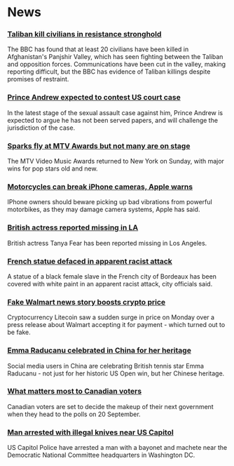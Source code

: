 # News
### [Taliban kill civilians in resistance stronghold](https://www.bbc.com/news/world-asia-58545892)
The BBC has found that at least 20 civilians have been killed in Afghanistan's Panjshir Valley, which has seen fighting between the Taliban and opposition forces. Communications have been cut in the valley, making reporting difficult, but the BBC has evidence of Taliban killings despite promises of restraint.
### [Prince Andrew expected to contest US court case](https://www.bbc.com/news/uk-58550197)
In the latest stage of the sexual assault case against him, Prince Andrew is expected to argue he has not been served papers, and will challenge the jurisdiction of the case.
### [Sparks fly at MTV Awards but not many are on stage](https://www.bbc.com/news/entertainment-arts-58543114)
The MTV Video Music Awards returned to New York on Sunday, with major wins for pop stars old and new.
### [Motorcycles can break iPhone cameras, Apple warns](https://www.bbc.com/news/technology-58507764)
IPhone owners should beware picking up bad vibrations from powerful motorbikes, as they may damage camera systems, Apple has said.
### [British actress reported missing in LA](https://www.bbc.com/news/entertainment-arts-58543496)
British actress Tanya Fear has been reported missing in Los Angeles.
### [French statue defaced in apparent racist attack](https://www.bbc.com/news/world-europe-58549730)
A statue of a black female slave in the French city of Bordeaux has been covered with white paint in an apparent racist attack, city officials said.
### [Fake Walmart news story boosts crypto price](https://www.bbc.com/news/technology-58545944)
Cryptocurrency Litecoin saw a sudden surge in price on Monday over a press release about Walmart accepting it for payment - which turned out to be fake. 
### [Emma Raducanu celebrated in China for her heritage](https://www.bbc.com/news/world-asia-china-58541314)
Social media users in China are celebrating British tennis star Emma Raducanu - not just for her historic US Open win, but her Chinese heritage. 
### [What matters most to Canadian voters](https://www.bbc.com/news/world-us-canada-58523450)
Canadian voters are set to decide the makeup of their next government when they head to the polls on 20 September. 
### [Man arrested with illegal knives near US Capitol](https://www.bbc.com/news/world-us-canada-58552087)
US Capitol Police have arrested a man with a bayonet and machete near the  Democratic National Committee headquarters in Washington DC. 
